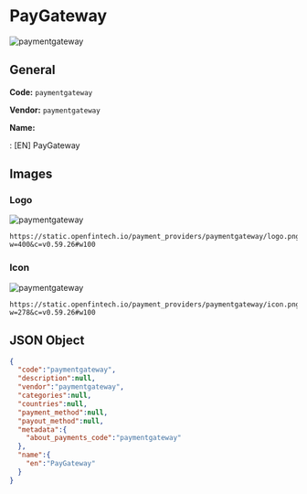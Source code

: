 
# PayGateway 
![paymentgateway](https://static.openfintech.io/payment_providers/paymentgateway/logo.png?w=400&c=v0.59.26#w100)  

## General 
 
**Code:** `paymentgateway` 
 
**Vendor:** `paymentgateway` 
 
**Name:** 
 
:	[EN] PayGateway 
 

## Images 

### Logo 
 
![paymentgateway](https://static.openfintech.io/payment_providers/paymentgateway/logo.png?w=400&c=v0.59.26#w100)  

```
https://static.openfintech.io/payment_providers/paymentgateway/logo.png?w=400&c=v0.59.26#w100
```  

### Icon 
 
![paymentgateway](https://static.openfintech.io/payment_providers/paymentgateway/icon.png?w=278&c=v0.59.26#w100)  

```
https://static.openfintech.io/payment_providers/paymentgateway/icon.png?w=278&c=v0.59.26#w100
```  

## JSON Object 

```json
{
  "code":"paymentgateway",
  "description":null,
  "vendor":"paymentgateway",
  "categories":null,
  "countries":null,
  "payment_method":null,
  "payout_method":null,
  "metadata":{
    "about_payments_code":"paymentgateway"
  },
  "name":{
    "en":"PayGateway"
  }
}
```  
